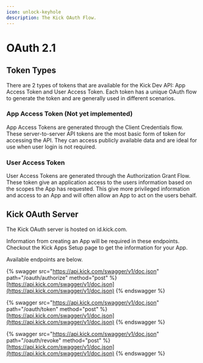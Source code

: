 ```yaml
---
icon: unlock-keyhole
description: The Kick OAuth Flow.
---
```


# OAuth 2.1

## Token Types

There are 2 types of tokens that are available for the Kick Dev API: App Access Token and User Access Token. Each token has a unique OAuth flow to generate the token and are generally used in different scenarios.

### App Access Token (Not yet implemented)

App Access Tokens are generated through the Client Credentials flow. These server-to-server API tokens are the most basic form of token for accessing the API. They can access publicly available data and are ideal for use when user login is not required.

### User Access Token

User Access Tokens are generated through the Authorization Grant Flow. These token give an application access to the users information based on the scopes the App has requested. This give more privileged information and access to an App and will often allow an App to act on the users behalf.

## Kick OAuth Server

The Kick OAuth server is hosted on id.kick.com.

Information from creating an App will be required in these endpoints. Checkout the Kick Apps Setup page to get the information for your App.

Available endpoints are below.



{% swagger src="https://api.kick.com/swagger/v1/doc.json" path="/oauth/authorize" method="post" %}
[https://api.kick.com/swagger/v1/doc.json](https://api.kick.com/swagger/v1/doc.json)
{% endswagger %}

{% swagger src="https://api.kick.com/swagger/v1/doc.json" path="/oauth/token" method="post" %}
[https://api.kick.com/swagger/v1/doc.json](https://api.kick.com/swagger/v1/doc.json)
{% endswagger %}

{% swagger src="https://api.kick.com/swagger/v1/doc.json" path="/oauth/revoke" method="post" %}
[https://api.kick.com/swagger/v1/doc.json](https://api.kick.com/swagger/v1/doc.json)
{% endswagger %}
